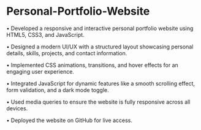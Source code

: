 # Personal-Portfolio-Website

 • Developed a responsive and interactive personal portfolio website using HTML5, CSS3, and JavaScript.
 
 • Designed a modern UI/UX with a structured layout showcasing personal details, skills, projects, and contact information.
 
 • Implemented CSS animations, transitions, and hover effects for an engaging user experience.
 
 • Integrated JavaScript for dynamic features like a smooth scrolling effect, form validation, and a dark mode toggle.
 
 • Used media queries to ensure the website is fully responsive across all devices.
 
 • Deployed the website on GitHub for live access.
